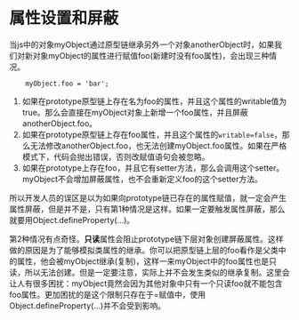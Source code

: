 # 属性设置和屏蔽

当js中的对象myObject通过原型链继承另外一个对象anotherObject时，如果我们对新对象myObject的属性进行赋值foo(新建时没有foo属性)，会出现三种情况。

```
    myObject.foo = 'bar';
```

1. 如果在prototype原型链上存在名为foo的属性，并且这个属性的writable值为true。那么会直接在myObject对象上新增一个foo属性，并且屏蔽anotherObject.foo。
2. 如果在prototype原型链上存在foo属性，并且这个属性的`writable=false`，那么无法修改anotherObject.foo，也无法创建myObject.foo属性。如果在严格模式下，代码会抛出错误，否则改赋值语句会被忽略。
3. 如果在prototype上存在foo，并且它有setter方法，那么会调用这个setter。myObject不会增加屏蔽属性，也不会重新定义foo的这个setter方法。

所以开发人员的误区是以为如果向prototype链已存在的属性赋值，就一定会产生属性屏蔽，但是并不是，只有第1种情况是这样。如果一定要触发属性屏蔽，那么就要用Object.defineProperty(...)。

第2种情况有点奇怪。**只读**属性会阻止prototype链下层对象创建屏蔽属性。这样做的原因是为了能够模拟类属性的继承。你可以把原型链上层的foo看作是父类中的属性，他会被myObject继承(复制)，这样一来myObject中的foo属性也是只读，所以无法创建。但是一定要注意，实际上并不会发生类似的继承复制。这里会让人有很多困扰：myObject竟然会因为其他对象中只有一个只读foo就不能包含foo属性。更加困扰的是这个限制只存在于=赋值中，使用Object.defineProperty(...)并不会受到影响。
